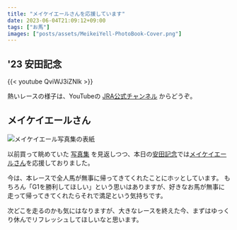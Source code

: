 ```yaml
---
title: "メイケイエールさんを応援しています"
date: 2023-06-04T21:09:12+09:00
tags: ["お馬"]
images: ["posts/assets/MeikeiYell-PhotoBook-Cover.png"]
---
```


## '23 安田記念

{{< youtube QviWJ3iZNlk >}}

熱いレースの様子は、YouTubeの [JRA公式チャンネル](https://www.youtube.com/@jraofficial) からどうぞ。

## メイケイエールさん

![メイケイエール写真集の表紙](../assets/MeikeiYell-PhotoBook-Cover.png)

以前買って眺めていた [写真集](https://www.amazon.co.jp/%E3%83%A1%E3%82%A4%E3%82%B1%E3%82%A4%E3%82%A8%E3%83%BC%E3%83%AB%E5%86%99%E7%9C%9F%E9%9B%86-%E4%B8%80%E7%94%9F%E6%87%B8%E5%91%BD%E3%80%81%E5%85%A8%E5%8A%9B%E7%96%BE%E8%B5%B0-%E3%82%AC%E3%82%A4%E3%83%89%E3%83%AF%E3%83%BC%E3%82%AF%E3%82%B9/dp/4867103675/) を見返しつつ、本日の[安田記念](https://race.netkeiba.com/special/index.html?id=0062)では[メイケイエールさん](https://db.netkeiba.com/horse/2018105069/)を応援しておりました。

今は、本レースで全人馬が無事に帰ってきてくれたことにホッとしています。
もちろん「G1を勝利してほしい」という思いはありますが、好きなお馬が無事に走って帰ってきてくれたらそれで満足という気持ちです。

次どこを走るのかも気にはなりますが、大きなレースを終えた今、まずはゆっくり休んでリフレッシュしてほしいなと思います。

